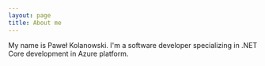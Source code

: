 ```yaml
---
layout: page
title: About me
---
```


My name is Paweł Kolanowski. I'm a software developer specializing in .NET Core development in Azure platform.

